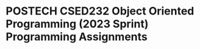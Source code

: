 POSTECH CSED232 Object Oriented Programming (2023 Sprint) Programming Assignments
=================================================================================
